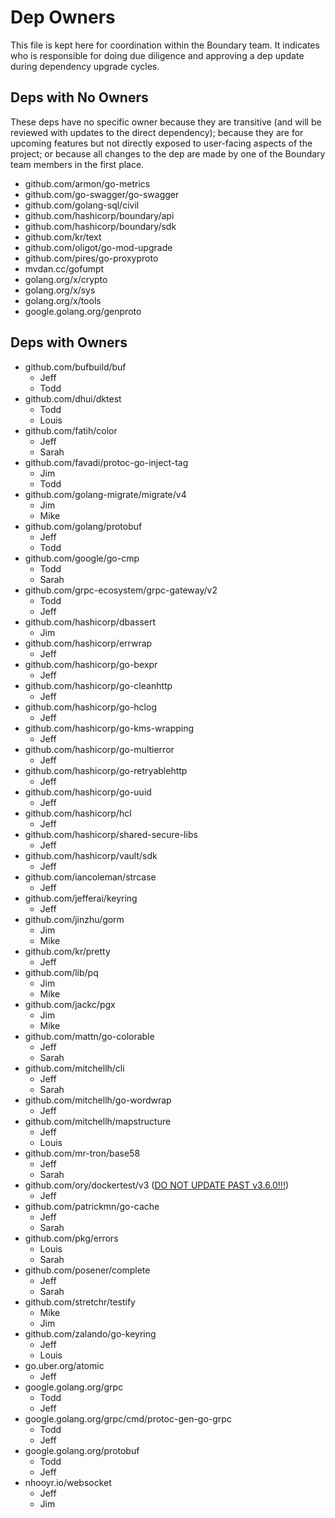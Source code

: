 # Dep Owners

This file is kept here for coordination within the Boundary team. It indicates
who is responsible for doing due diligence and approving a dep update during
dependency upgrade cycles.

## Deps with No Owners

These deps have no specific owner because they are transitive (and will be
reviewed with updates to the direct dependency); because they are for upcoming
features but not directly exposed to user-facing aspects of the project; or
because all changes to the dep are made by one of the Boundary team members in
the first place.

* github.com/armon/go-metrics
* github.com/go-swagger/go-swagger
* github.com/golang-sql/civil
* github.com/hashicorp/boundary/api
* github.com/hashicorp/boundary/sdk
* github.com/kr/text
* github.com/oligot/go-mod-upgrade
* github.com/pires/go-proxyproto
* mvdan.cc/gofumpt
* golang.org/x/crypto
* golang.org/x/sys
* golang.org/x/tools
* google.golang.org/genproto

## Deps with Owners

* github.com/bufbuild/buf
    * Jeff
    * Todd
* github.com/dhui/dktest
    * Todd
    * Louis
* github.com/fatih/color
    * Jeff
    * Sarah
* github.com/favadi/protoc-go-inject-tag
    * Jim
    * Todd
* github.com/golang-migrate/migrate/v4
    * Jim
    * Mike
* github.com/golang/protobuf
    * Jeff
    * Todd
* github.com/google/go-cmp
    * Todd
    * Sarah
* github.com/grpc-ecosystem/grpc-gateway/v2
    * Todd
    * Jeff
* github.com/hashicorp/dbassert
    * Jim
* github.com/hashicorp/errwrap
    * Jeff
* github.com/hashicorp/go-bexpr
    * Jeff
* github.com/hashicorp/go-cleanhttp
    * Jeff
* github.com/hashicorp/go-hclog
    * Jeff
* github.com/hashicorp/go-kms-wrapping
    * Jeff
* github.com/hashicorp/go-multierror
    * Jeff
* github.com/hashicorp/go-retryablehttp
    * Jeff
* github.com/hashicorp/go-uuid
    * Jeff
* github.com/hashicorp/hcl
    * Jeff
* github.com/hashicorp/shared-secure-libs
    * Jeff
* github.com/hashicorp/vault/sdk
    * Jeff
* github.com/iancoleman/strcase
    * Jeff
* github.com/jefferai/keyring
    * Jeff
* github.com/jinzhu/gorm
    * Jim
    * Mike
* github.com/kr/pretty
    * Jeff
* github.com/lib/pq
  * Jim
  * Mike
* github.com/jackc/pgx
    * Jim
    * Mike
* github.com/mattn/go-colorable
    * Jeff
    * Sarah
* github.com/mitchellh/cli
    * Jeff
    * Sarah
* github.com/mitchellh/go-wordwrap
    * Jeff
* github.com/mitchellh/mapstructure
    * Jeff
    * Louis
* github.com/mr-tron/base58
    * Jeff
    * Sarah
* github.com/ory/dockertest/v3 ([DO NOT UPDATE PAST v3.6.0!!!](https://github.com/ory/dockertest/issues/232))
    * Jeff
* github.com/patrickmn/go-cache
    * Jeff
    * Sarah
* github.com/pkg/errors
    * Louis
    * Sarah
* github.com/posener/complete
    * Jeff
    * Sarah
* github.com/stretchr/testify
    * Mike
    * Jim
* github.com/zalando/go-keyring
    * Jeff
    * Louis
* go.uber.org/atomic
    * Jeff
* google.golang.org/grpc
    * Todd
    * Jeff
* google.golang.org/grpc/cmd/protoc-gen-go-grpc
    * Todd
    * Jeff
* google.golang.org/protobuf
    * Todd
    * Jeff
* nhooyr.io/websocket
    * Jeff
    * Jim
